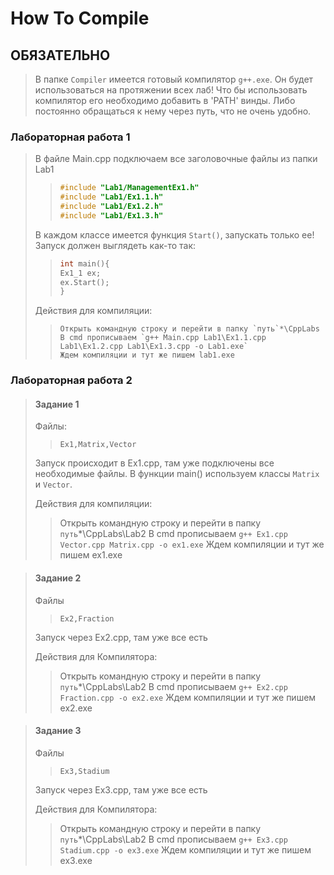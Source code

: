# How To Compile

## ОБЯЗАТЕЛЬНО
> В папке `Compiler` имеется готовый компилятор `g++.exe`.
> Он будет использоваться на протяжении всех лаб!
> Что бы использовать компилятор его необходимо добавить в 'PATH' винды.
> Либо постоянно обращаться к нему через путь, что не очень удобно.

### **Лабораторная работа 1**
> В файле Main.cpp подключаем все заголовочные файлы из папки Lab1
>> ```Cpp
>> #include "Lab1/ManagementEx1.h"
>> #include "Lab1/Ex1.1.h"
>> #include "Lab1/Ex1.2.h"
>> #include "Lab1/Ex1.3.h"
>> ```
> В каждом классе имеется функция `Start()`, запускать только ее!
> Запуск должен выглядеть как-то так:
>> ```Cpp
>> int main(){
>> Ex1_1 ex;
>> ex.Start();
>> }
>>```
>
> Действия для компиляции:
>> ```
>> Открыть командную строку и перейти в папку `путь`*\CppLabs
>> В cmd прописываем `g++ Main.cpp Lab1\Ex1.1.cpp Lab1\Ex1.2.cpp Lab1\Ex1.3.cpp -o Lab1.exe`
>> Ждем компиляции и тут же пишем lab1.exe
>> ```

### **Лабораторная работа 2**
> #### **Задание 1**
> Файлы:
>> ``` 
>> Ex1,Matrix,Vector
>>```
> Запуск происходит в Ex1.cpp, там уже подключены все необходимые файлы.
> В функции main() используем классы `Matrix` и `Vector`.
>
> Действия для компиляции:
>> Открыть командную строку и перейти в папку `путь`*\CppLabs\Lab2
>> В cmd прописываем  `g++ Ex1.cpp Vector.cpp Matrix.cpp -o ex1.exe`
>> Ждем компиляции и тут же пишем ex1.exe

> #### **Задание 2**
> Файлы
>> ```
>> Ex2,Fraction
>> ```
> Запуск через Ex2.cpp, там уже все есть
>
>Действия для Компилятора:
>> Открыть командную строку и перейти в папку `путь`*\CppLabs\Lab2
>> В cmd прописываем  `g++ Ex2.cpp Fraction.cpp -o ex2.exe`
>> Ждем компиляции и тут же пишем ex2.exe

> #### **Задание 3**
> Файлы
>> ```
>> Ex3,Stadium
>> ```
> Запуск через Ex3.cpp, там уже все есть
>
>Действия для Компилятора:
>> Открыть командную строку и перейти в папку `путь`*\CppLabs\Lab2
>> В cmd прописываем  `g++ Ex3.cpp Stadium.cpp -o ex3.exe`
>> Ждем компиляции и тут же пишем ex3.exe